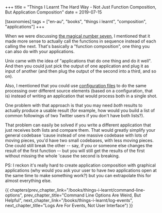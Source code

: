 +++
title = "Things I Learnt The Hard Way - Not Just Function Composition, But Application Composition"
date = 2019-07-15

[taxonomies]
tags = ["en-au", "books", "things i learnt", "composition", "applications"]
+++

When we were discussing [the magical number
seven](/books/things-i-learnt/magical-number-seven), I mentioned that it made
more sense to actually call the functions in sequence instead of each calling
the next. That's basically a "function composition", one thing you can also do
with your applications.

<!-- more -->

Unix came with the idea of "applications that do one thing and do it well".
And then you could just pick the output of one application and plug it as
input of another (and then plug the output of the second into a third, and so
on).

Also, I mentioned that you could use [configuration
files](/books/things-i-learnt/config-file) to do the same processing over
different source elements (based on a configuration, that is) instead of
writing an application that would process both in a single shot.

One problem with that approach is that you may need _both_ results to actually
produce a usable result (for example, how would you build a list of common
followings of two Twitter users if you don't have both lists?).

That problem can easily be solved if you write a different application that
just receives both lists and compare them. That would greatly simplify your
general codebase 'cause instead of one massive codebase with lots of moving
pieces, you'd have two small codebases, with less moving pieces. One could
still break the other -- say, if you or someone else changes the result of the
first function -- but you will still get the results of the first without
missing the whole 'cause the second is breaking.

PS: I reckon it's really hard to create application composition with graphical
applications (why would you ask your user to have _two_ applications open at
the same time to make something work?) but you can extrapolate this for almost
everything else.

{{ chapters(prev_chapter_link="/books/things-i-learnt/command-line-options", prev_chapter_title="Command Line Options Are Weird, But Helpful", next_chapter_link="/books/things-i-learnt/log-events", next_chapter_title="Logs Are For Events, Not User Interface") }}
